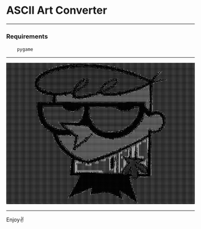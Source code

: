 # ASCII Art Converter

---
### Requirements
        pygame
---
![samplePNG](https://raw.githubusercontent.com/John-N-Mann/ascii_terminal/main/samplePNG.png)

---
Enjoy✌️